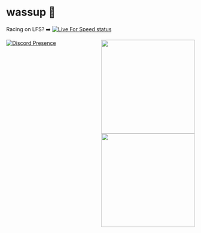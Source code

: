 # wassup 👋
Racing on LFS? ➡️ [![Live For Speed status](https://www.lfsworld.net/isonline.JerosGamer88)](https://lfs.net/)
<!--<img src="https://ascript89.github.io/assets/kris-pfp.png" align="right" height="150px" />-->


<!--
![status](https://dev.discordprofiles.me/badge/status/735128293254103061?simple=true)
![playing](https://dev.discordprofiles.me/badge/playing/735128293254103061)
![vscode](https://dev.discordprofiles.me/badge/vscode/735128293254103061)
-->
<!--<p align="right" margin="0">Most used languages (pretty inaccurate but yeah)</p>
<p align="left">My Discord profile status</p>-->
  
[![Discord Presence](https://lanyard.cnrad.dev/api/735128293254103061)](https://discord.com/users/735128293254103061)
<img height="250px" align="right" src="https://data.typeracer.com/misc/badge?user=jerosgamer89" />
<img height="250px" align="right" src="https://github-readme-stats.vercel.app/api/top-langs/?username=jerosajose&theme=dracula" />

